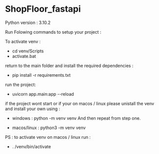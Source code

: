 # ShopFloor_fastapi

Python version : 3.10.2

Run Folowing commands to setup your project :

To activate venv : 

- cd venv/Scripts
- activate.bat

return to the main folder and install the required dependencies :

- pip install -r requirements.txt


run the project:

- uvicorn app.main:app --reload


if the project wont start or if your on macos / linux please unistall the venv and install your own using :

- windows : python -m venv venv
And then repeat from step one.

- macos/linux : python3 -m venv venv

PS : to activate venv on macos / linux run :
- . /venv/bin/activate
